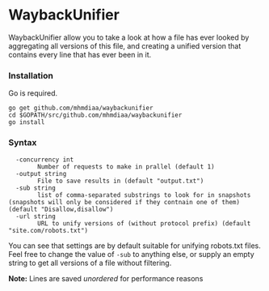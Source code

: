 # WaybackUnifier

WaybackUnifier allow you to take a look at how a file has ever looked by aggregating all versions of this file, and creating a unified version that contains every line that has ever been in it.

### Installation
Go is required.
```
go get github.com/mhmdiaa/waybackunifier
cd $GOPATH/src/github.com/mhmdiaa/waybackunifier
go install
```

### Syntax
```
  -concurrency int
        Number of requests to make in prallel (default 1)
  -output string
        File to save results in (default "output.txt")
  -sub string
        list of comma-separated substrings to look for in snapshots (snapshots will only be considered if they contnain one of them) (default "Disallow,disallow")
  -url string
        URL to unify versions of (without protocol prefix) (default "site.com/robots.txt")
```

You can see that settings are by default suitable for unifying robots.txt files. Feel free to change the value of `-sub` to anything else, or supply an empty string to get all versions of a file without filtering.

**Note:** Lines are saved *unordered* for performance reasons